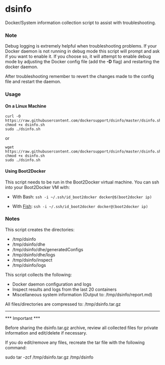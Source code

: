 # dsinfo
Docker/System information collection script to assist with troubleshooting.

### Note

Debug logging is extremely helpful when troubleshooting problems. If your Docker daemon is not running in debug mode this script will prompt and ask if you want to enable it. If you choose so, it will attempt to enable debug mode by adjusting the Docker config file (add the **-D** flag) and restarting the docker daemon.

After troubleshooting remember to revert the changes made to the config file and restart the daemon.

### Usage

#### On a Linux Machine
```
curl -O https://raw.githubusercontent.com/dockersupport/dsinfo/master/dsinfo.sh
chmod +x dsinfo.sh
sudo ./dsinfo.sh
```

or

```
wget https://raw.githubusercontent.com/dockersupport/dsinfo/master/dsinfo.sh
chmod +x dsinfo.sh
sudo ./dsinfo.sh
```

#### Using Boot2Docker

This script needs to be run in the Boot2Docker virtual machine. You can ssh into your Boot2Docker VM with:

- With Bash: `ssh -i ~/.ssh/id_boot2docker docker@$(boot2docker ip)`

- With [Fish](http://fishshell.com/): `ssh -i ~/.ssh/id_boot2docker docker@(boot2docker ip)`

### Notes

This script creates the directories:
  - /tmp/dsinfo
  - /tmp/dsinfo/dhe
  - /tmp/dsinfo/dhe/generatedConfigs
  - /tmp/dsinfo/dhe/logs
  - /tmp/dsinfo/inspect
  - /tmp/dsinfo/logs

This script collects the following:
  - Docker daemon configuration and logs
  - Inspect results and logs from the last 20 containers
  - Miscellaneous system information (Output to: /tmp/dsinfo/report.md)

All files/directories are compressed to: /tmp/dsinfo.tar.gz

---------------------------------------------------------------------------------

*** Important ***

Before sharing the dsinfo.tar.gz archive, review all collected files for
private information and edit/delete if necessary.

If you do edit/remove any files, recreate the tar file with the following command:

  sudo tar -zcf /tmp/dsinfo.tar.gz /tmp/dsinfo
